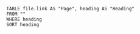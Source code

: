 ```dataview 
TABLE file.link AS "Page", heading AS "Heading" 
FROM ""  
WHERE heading 
SORT heading
```

